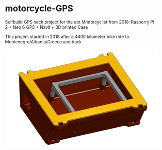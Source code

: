 # motorcycle-GPS
Selfbuild GPS hack project for the apt Mmtorcyclist from 2018: Rasperry Pi 2 + Neo 6 GPS + Navit + 3D printed Case

This project started in 2018 after a 4400 kilometer bike ride to Montenegro/Albania/Greece and back.

![GPS Winkelbau Case for Raspberry Pi 2](Winkelbau_2018.png)

